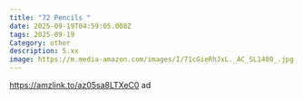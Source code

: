 ```yaml
---
title: "72 Pencils "
date: 2025-09-19T04:59:05.008Z
tags: 2025-09-19
Category: other
description: 5.xx
image: https://m.media-amazon.com/images/I/71cGieRhJxL._AC_SL1480_.jpg
---
```

https://amzlink.to/az05sa8LTXeC0 ad